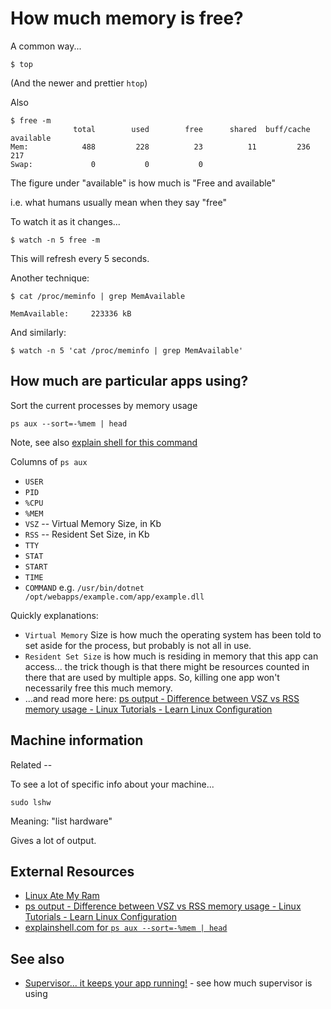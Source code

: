 ﻿# How much memory is free?

A common way...

	$ top

(And the newer and prettier `htop`)


Also

	$ free -m
	              total        used        free      shared  buff/cache   available
	Mem:            488         228          23          11         236         217
	Swap:             0           0           0

The figure under "available" is how much is "Free and available"

i.e. what humans usually mean when they say "free"

To watch it as it changes...

	$ watch -n 5 free -m

This will refresh every 5 seconds.

Another technique:

	$ cat /proc/meminfo | grep MemAvailable

	MemAvailable:     223336 kB

And similarly:

	$ watch -n 5 'cat /proc/meminfo | grep MemAvailable'

## How much are particular apps using?

Sort the current processes by memory usage

    ps aux --sort=-%mem | head

Note, see also [explain shell for this command](https://www.explainshell.com/explain?cmd=ps+aux+--sort%3D-%25mem+%7C+head)

Columns of `ps aux`


- `USER`
- `PID`
- `%CPU`
- `%MEM`
- `VSZ` -- Virtual Memory Size, in Kb
- `RSS` -- Resident Set Size, in Kb
- `TTY`
- `STAT`
- `START`
- `TIME`
- `COMMAND`  e.g. `/usr/bin/dotnet /opt/webapps/example.com/app/example.dll`

Quickly explanations:

- `Virtual Memory` Size is how much the operating system has been told to set aside for the process, but probably is not all in use.
- `Resident Set Size` is how much is residing in memory that this app can access... the trick though is that there might be resources counted in there that are used by multiple apps. So, killing one app won't necessarily free this much memory.
- ...and read more here: [ps output - Difference between VSZ vs RSS memory usage - Linux Tutorials - Learn Linux Configuration](https://linuxconfig.org/ps-output-difference-between-vsz-vs-rss-memory-usage)


## Machine information

Related --

To see a lot of specific info about your machine...

	sudo lshw

Meaning: "list hardware"

Gives a lot of output.

## External Resources

- [Linux Ate My Ram](http://www.linuxatemyram.com/)
- [ps output - Difference between VSZ vs RSS memory usage - Linux Tutorials - Learn Linux Configuration](https://linuxconfig.org/ps-output-difference-between-vsz-vs-rss-memory-usage)
- [explainshell.com for `ps aux --sort=-%mem | head`](https://www.explainshell.com/explain?cmd=ps+aux+--sort%3D-%25mem+%7C+head)

## See also

- [Supervisor... it keeps your app running!](supervisor.md) - see how much supervisor is using
